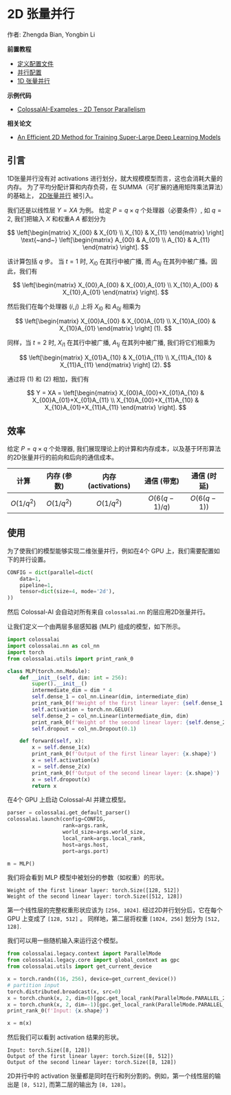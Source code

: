 # 2D 张量并行

作者: Zhengda Bian, Yongbin Li

**前置教程**
- [定义配置文件](../basics/define_your_config.md)
- [并行配置](../basics/configure_parallelization.md)
- [1D 张量并行](./1D_tensor_parallel.md)

**示例代码**
- [ColossalAI-Examples - 2D Tensor Parallelism](https://github.com/hpcaitech/ColossalAI-Examples/blob/main/features/tensor_parallel/README.md)

**相关论文**
- [An Efficient 2D Method for Training Super-Large Deep Learning Models](https://arxiv.org/pdf/2104.05343.pdf)

## 引言

1D张量并行没有对 activations 进行划分，就大规模模型而言，这也会消耗大量的内存。
为了平均分配计算和内存负荷，在 SUMMA（可扩展的通用矩阵乘法算法）的基础上， [2D张量并行](https://arxiv.org/pdf/2104.05343.pdf) 被引入。

我们还是以线性层 $Y = XA$ 为例。
给定 $P=q\times q$ 个处理器（必要条件）, 如 $q=2$, 我们把输入 $X$ 和权重A $A$ 都划分为

$$
\left[\begin{matrix} X_{00} & X_{01} \\ X_{10} & X_{11} \end{matrix} \right]
\text{~and~}
\left[\begin{matrix} A_{00} & A_{01} \\ A_{10} & A_{11} \end{matrix} \right].
$$

该计算包括 $q$ 步。 当 $t=1$ 时, $X_{i0}$ 在其行中被广播, 而 $A_{0j}$ 在其列中被广播。因此，我们有

$$
\left[\begin{matrix} X_{00},A_{00} & X_{00},A_{01} \\ X_{10},A_{00} & X_{10},A_{01} \end{matrix} \right].
$$

然后我们在每个处理器 $(i, j)$ 上将 $X_{i0}$ 和 $A_{0j}$ 相乘为

$$
\left[\begin{matrix} X_{00}A_{00} & X_{00}A_{01} \\ X_{10}A_{00} & X_{10}A_{01} \end{matrix} \right] (1).
$$

同样，当 $t=2$ 时, $X_{i1}$ 在其行中被广播, $A_{1j}$ 在其列中被广播, 我们将它们相乘为

$$
\left[\begin{matrix} X_{01}A_{10} & X_{01}A_{11} \\ X_{11}A_{10} & X_{11}A_{11} \end{matrix} \right] (2).
$$

通过将 $(1)$ 和 $(2)$ 相加，我们有

$$
Y = XA = \left[\begin{matrix} X_{00}A_{00}+X_{01}A_{10} & X_{00}A_{01}+X_{01}A_{11} \\ X_{10}A_{00}+X_{11}A_{10} & X_{10}A_{01}+X_{11}A_{11} \end{matrix} \right].
$$

## 效率
给定 $P=q\times q$ 个处理器, 我们展现理论上的计算和内存成本，以及基于环形算法的2D张量并行的前向和后向的通信成本。

| 计算 | 内存 (参数) | 内存 (activations) | 通信 (带宽) | 通信 (时延) |
| :-:         | :-:              | :-:                  | :-:                       | :-:                     |
| $O(1/q^2)$  | $O(1/q^2)$       | $O(1/q^2)$           | $O(6(q-1)/q)$             | $O(6(q-1))$             |

## 使用

为了使我们的模型能够实现二维张量并行，例如在4个 GPU 上，我们需要配置如下的并行设置。
```python
CONFIG = dict(parallel=dict(
    data=1,
    pipeline=1,
    tensor=dict(size=4, mode='2d'),
))
```
然后 Colossal-AI 会自动对所有来自 `colossalai.nn` 的层应用2D张量并行。

让我们定义一个由两层多层感知器 (MLP) 组成的模型，如下所示。
```python
import colossalai
import colossalai.nn as col_nn
import torch
from colossalai.utils import print_rank_0

class MLP(torch.nn.Module):
    def __init__(self, dim: int = 256):
        super().__init__()
        intermediate_dim = dim * 4
        self.dense_1 = col_nn.Linear(dim, intermediate_dim)
        print_rank_0(f'Weight of the first linear layer: {self.dense_1.weight.shape}')
        self.activation = torch.nn.GELU()
        self.dense_2 = col_nn.Linear(intermediate_dim, dim)
        print_rank_0(f'Weight of the second linear layer: {self.dense_2.weight.shape}')
        self.dropout = col_nn.Dropout(0.1)

    def forward(self, x):
        x = self.dense_1(x)
        print_rank_0(f'Output of the first linear layer: {x.shape}')
        x = self.activation(x)
        x = self.dense_2(x)
        print_rank_0(f'Output of the second linear layer: {x.shape}')
        x = self.dropout(x)
        return x
```
在4个 GPU 上启动 Colossal-AI 并建立模型。
```python
parser = colossalai.get_default_parser()
colossalai.launch(config=CONFIG,
                  rank=args.rank,
                  world_size=args.world_size,
                  local_rank=args.local_rank,
                  host=args.host,
                  port=args.port)

m = MLP()
```
我们将会看到 MLP 模型中被划分的参数（如权重）的形状。
```shell
Weight of the first linear layer: torch.Size([128, 512])
Weight of the second linear layer: torch.Size([512, 128])
```
第一个线性层的完整权重形状应该为 `[256, 1024]`. 经过2D并行划分后，它在每个 GPU 上变成了 `[128, 512]` 。
同样地，第二层将权重 `[1024, 256]` 划分为 `[512, 128]`.

我们可以用一些随机输入来运行这个模型。
```python
from colossalai.legacy.context import ParallelMode
from colossalai.legacy.core import global_context as gpc
from colossalai.utils import get_current_device

x = torch.randn((16, 256), device=get_current_device())
# partition input
torch.distributed.broadcast(x, src=0)
x = torch.chunk(x, 2, dim=0)[gpc.get_local_rank(ParallelMode.PARALLEL_2D_COL)]
x = torch.chunk(x, 2, dim=-1)[gpc.get_local_rank(ParallelMode.PARALLEL_2D_ROW)]
print_rank_0(f'Input: {x.shape}')

x = m(x)
```
然后我们可以看到 activation 结果的形状。
```shell
Input: torch.Size([8, 128])
Output of the first linear layer: torch.Size([8, 512])
Output of the second linear layer: torch.Size([8, 128])
```
2D并行中的 activation 张量都是同时在行和列分割的。例如，第一个线性层的输出是 `[8, 512]`, 而第二层的输出为 `[8, 128]`。

<!-- doc-test-command: echo  -->
